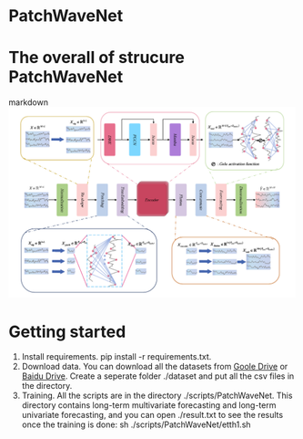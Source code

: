 # PatchWaveNet
# The overall of strucure PatchWaveNet
markdown
 ![overall structure](./pic/PatchWaveNet.png)
# Getting started
1. Install requirements. pip install -r requirements.txt.
2. Download data. You can download all the datasets from [Goole Drive](https://drive.google.com/drive/folders/1JSZByfM0Ghat3g_D3a-puTZ2JsfebNWL) or [Baidu Drive](https://pan.baidu.com/s/11AWXg1Z6UwjHzmto4hesAA?pwd=9qjr). Create a seperate folder ./dataset and put all the csv files in the directory.
3. Training. All the scripts are in the directory ./scripts/PatchWaveNet. This directory contains long-term multivariate forecasting and long-term univariate forecasting, and you can open ./result.txt to see the results once the training is done:
   sh ./scripts/PatchWaveNet/etth1.sh
